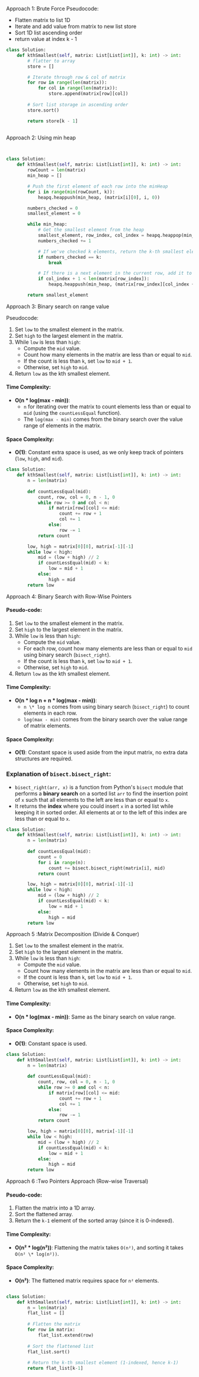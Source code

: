 
Approach 1: Brute Force
Pseudocode:
- Flatten matrix to list 1D
- Iterate and add value from matrix to new list store
- Sort 1D list ascending order
- return value at index k - 1

```python
class Solution:
    def kthSmallest(self, matrix: List[List[int]], k: int) -> int:
        # flatter to array
        store = []

        # Iterate through row & col of matrix
        for row in range(len(matrix)):
            for col in range(len(matrix)):
                store.append(matrix[row][col])
            
        # Sort list storage in ascending order
        store.sort()

        return store[k - 1]
        

```


Approach 2:  Using min heap

```python


class Solution:
    def kthSmallest(self, matrix: List[List[int]], k: int) -> int:
        rowCount = len(matrix)
        min_heap = []

        # Push the first element of each row into the minHeap
        for i in range(min(rowCount, k)):
            heapq.heappush(min_heap, (matrix[i][0], i, 0))

        numbers_checked = 0
        smallest_element = 0

        while min_heap:
            # Get the smallest element from the heap
            smallest_element, row_index, col_index = heapq.heappop(min_heap)
            numbers_checked += 1

            # If we've checked k elements, return the k-th smallest element
            if numbers_checked == k:
                break

            # If there is a next element in the current row, add it to the heap
            if col_index + 1 < len(matrix[row_index]):
                heapq.heappush(min_heap, (matrix[row_index][col_index + 1], row_index, col_index + 1))

        return smallest_element
```

Approach 3: Binary search on range value 

Pseudocode:
1. Set `low` to the smallest element in the matrix.
2. Set `high` to the largest element in the matrix.
3. While `low` is less than `high`:
    - Compute the `mid` value.
    - Count how many elements in the matrix are less than or equal to `mid`.
    - If the count is less than `k`, set `low` to `mid + 1`.
    - Otherwise, set `high` to `mid`.
4. Return `low` as the kth smallest element.

#### Time Complexity:

- **O(n * log(max - min))**:
    - `n` for iterating over the matrix to count elements less than or equal to `mid` (using the `countLessEqual` function).
    - The `log(max - min)` comes from the binary search over the value range of elements in the matrix.

#### Space Complexity:

- **O(1)**: Constant extra space is used, as we only keep track of pointers (`low`, `high`, and `mid`).

```python
class Solution:
    def kthSmallest(self, matrix: List[List[int]], k: int) -> int:
        n = len(matrix)
        
        def countLessEqual(mid):
            count, row, col = 0, n - 1, 0
            while row >= 0 and col < n:
                if matrix[row][col] <= mid:
                    count += row + 1
                    col += 1
                else:
                    row -= 1
            return count

        low, high = matrix[0][0], matrix[-1][-1]
        while low < high:
            mid = (low + high) // 2
            if countLessEqual(mid) < k:
                low = mid + 1
            else:
                high = mid
        return low

```

Approach 4: Binary Search with Row-Wise Pointers
#### Pseudo-code:

1. Set `low` to the smallest element in the matrix.
2. Set `high` to the largest element in the matrix.
3. While `low` is less than `high`:
    - Compute the `mid` value.
    - For each row, count how many elements are less than or equal to `mid` using binary search (`bisect_right`).
    - If the count is less than `k`, set `low` to `mid + 1`.
    - Otherwise, set `high` to `mid`.
4. Return `low` as the kth smallest element.

#### Time Complexity:

- **O(n * log n + n * log(max - min))**:
    - `n \* log n` comes from using binary search (`bisect_right`) to count elements in each row.
    - `log(max - min)` comes from the binary search over the value range of matrix elements.

#### Space Complexity:

- **O(1)**: Constant space is used aside from the input matrix, no extra data structures are required.

### Explanation of `bisect.bisect_right`:

- `bisect_right(arr, x)` is a function from Python's `bisect` module that performs a **binary search** on a sorted list `arr` to find the insertion point of `x` such that all elements to the left are less than or equal to `x`.
- It returns the **index** where you could insert `x` in a sorted list while keeping it in sorted order. All elements at or to the left of this index are less than or equal to `x`.

```python
class Solution:
    def kthSmallest(self, matrix: List[List[int]], k: int) -> int:
        n = len(matrix)
        
        def countLessEqual(mid):
            count = 0
            for i in range(n):
                count += bisect.bisect_right(matrix[i], mid)
            return count

        low, high = matrix[0][0], matrix[-1][-1]
        while low < high:
            mid = (low + high) // 2
            if countLessEqual(mid) < k:
                low = mid + 1
            else:
                high = mid
        return low


```

Approach 5 :Matrix Decomposition (Divide & Conquer)

1. Set `low` to the smallest element in the matrix.
2. Set `high` to the largest element in the matrix.
3. While `low` is less than `high`:
    - Compute the `mid` value.
    - Count how many elements in the matrix are less than or equal to `mid`.
    - If the count is less than `k`, set `low` to `mid + 1`.
    - Otherwise, set `high` to `mid`.
4. Return `low` as the kth smallest element.

#### Time Complexity:

- **O(n * log(max - min))**: Same as the binary search on value range.

#### Space Complexity:

- **O(1)**: Constant space is used.

```python
class Solution:
    def kthSmallest(self, matrix: List[List[int]], k: int) -> int:
        n = len(matrix)
        
        def countLessEqual(mid):
            count, row, col = 0, n - 1, 0
            while row >= 0 and col < n:
                if matrix[row][col] <= mid:
                    count += row + 1
                    col += 1
                else:
                    row -= 1
            return count

        low, high = matrix[0][0], matrix[-1][-1]
        while low < high:
            mid = (low + high) // 2
            if countLessEqual(mid) < k:
                low = mid + 1
            else:
                high = mid
        return low


```

Approach 6 :Two Pointers Approach (Row-wise Traversal)

#### Pseudo-code:

1. Flatten the matrix into a 1D array.
2. Sort the flattened array.
3. Return the `k-1` element of the sorted array (since it is 0-indexed).

#### Time Complexity:

- **O(n² * log(n²))**: Flattening the matrix takes `O(n²)`, and sorting it takes `O(n² \* log(n²))`.

#### Space Complexity:

- **O(n²)**: The flattened matrix requires space for `n²` elements.

```python

class Solution:
    def kthSmallest(self, matrix: List[List[int]], k: int) -> int:
        n = len(matrix)
        flat_list = []
        
        # Flatten the matrix
        for row in matrix:
            flat_list.extend(row)
        
        # Sort the flattened list
        flat_list.sort()
        
        # Return the k-th smallest element (1-indexed, hence k-1)
        return flat_list[k-1]


```
